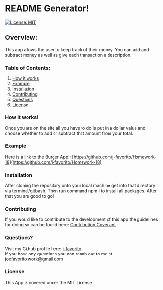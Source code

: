 # README Generator!

[![License: MIT](https://img.shields.io/badge/License-MIT-yellow.svg)](https://opensource.org/licenses/MIT)

## Overview:
This app allows the user to keep track of their money.  You can add and subtract money as well as give each transaction a description.

### Table of Contents:
1. [How it works](#How-it-works)
2. [Example](#Example)
3. [Installation](#Installation)
4. [Contributing](#Contributing)
5. [Questions](#Questions)
6. [License](#License)

### How it works!
Once you are on the site all you have to do is put in a dollar value and choose whether to add or subtract that amount from your total.  

### Example
Here is a link to the Burger App!:  [https://github.com/j-favorito/Homework-18](https://github.com/j-favorito/Homework-18)<br/>

### Installation
After cloning the repository onto your local machine get into that directory via terminal/gitbash.  Then run command npm i to install all packages.  After that you are good to go!

### Contributing
If you would like to contribute to the development of this app the guidelines for doing so can be found here: [Contribution Covenant](https://www.contributor-covenant.org/version/2/0/code_of_conduct/code_of_conduct.txt)

### Questions?
Visit my Github profile here: [j-favorito](https://github.com/j-favorito)<br/>
If you have any questions you can reach out to me at joefavorito.work@gmail.com

### License
This App is covered under the MIT License

